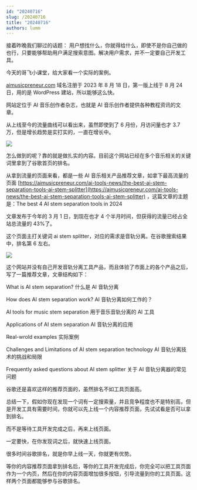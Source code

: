 ```yaml
---
id: "20240716"
slug: /20240716
title: "20240716"
authors: lumm
---
```



接着昨晚我们聊过的话题：
用户想找什么，你就得给什么，即使不是你自己做的也行，只要能够帮助用户满足搜索意图。解决用户需求，并不一定要自己开发工具。

今天的哥飞小课堂，给大家看一个实际的案例。

[aimusicpreneur.com](aimusicpreneur.com) 域名注册于 2023 年 8 月 18 日，第一版上线于 8 月 24 日，用的是 WordPress 建站，所以能够这么快。

网站定位于 AI 音乐创作者杂志，也就是 AI 音乐创作者提供各种教程资讯的文章。

从上线至今的流量曲线可以看出来，虽然即使到了 6 月份，月访问量也才 3.7 万，但是增长趋势是实打实的，一直在增长中。

![](https://images.lummstudio.com/images/2024/08/miniclass/20240716-01.jpg)

怎么做到的呢？靠的就是做扎实的内容。目前这个网站已经在多个音乐相关的关键词里拿到了谷歌首页的排名。

从拿到流量的页面来看，都是一些 AI 音乐相关产品推荐文章，如拿下最高流量的页面 [https://aimusicpreneur.com/ai-tools-news/the-best-ai-stem-separation-tools-ai-stem-splitter](https://aimusicpreneur.com/ai-tools-news/the-best-ai-stem-separation-tools-ai-stem-splitter) ，这篇文章的主题是：The best 4 AI stem separation tools in 2024

文章发布于今年的 3 月 1 日，到现在也才 4 个半月时间，但获得的流量已经占全站总流量的 43%了。

这个页面主打关键词 ai stem splitter，对应的需求是音轨分离。在谷歌搜索结果中，排名第 6 左右。 

![](https://images.lummstudio.com/images/2024/08/miniclass/20240716-02.jpg)

这个网站并没有自己开发音轨分离工具产品，而且体验了市面上的各个产品之后，写了一篇推荐文章，文章结构如下：

What is AI stem separation? 什么是 AI 音轨分离

How does AI stem separation work? AI 音轨分离如何工作的？

AI tools for music stem separation 用于音乐音轨分离的 AI 工具

Applications of AI stem separation AI 音轨分离的应用

Real-wrold examples 实际案例

Challenges and Limitations of AI stem separation technology AI 音轨分离技术的挑战和局限

Frequently asked questions about AI stem splitter 关于 AI 音轨分离器的常见问题

谷歌还是喜欢这样的推荐页面的，虽然排名不如工具页面高。

总结一下，假如你现在发现一个词有一定搜索量，并且竞争程度也不是特别高，但是开发工具有需要时间，你就可以先上线一个内容推荐页面，先试试看是否可以拿到排名。

而不是等待工具开发完成之后，再来上线页面。

一定要快，在你发现词之后，就快速上线页面。

很多时间谷歌排名，就是你早上线一天，你就更有优势。

等你的内容推荐页面拿到排名后，等你的工具开发完成后，你完全可以把工具页面作为一个内页，然后在你的内容页面增加很多按钮，引导流量到你的工具页面。这样两个页面都能够参与谷歌排名。
